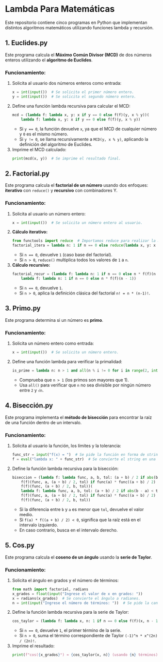 # Lambda Para Matemáticas

Este repositorio contiene cinco programas en Python que implementan distintos algoritmos matemáticos utilizando funciones lambda y recursión.

## 1. Euclides.py
Este programa calcula el **Máximo Común Divisor (MCD)** de dos números enteros utilizando el **algoritmo de Euclides**.

### Funcionamiento:
1. Solicita al usuario dos números enteros como entrada:
   ```python
   x = int(input())  # Se solicita el primer número entero.
   y = int(input())  # Se solicita el segundo número entero.
   ```
2. Define una función lambda recursiva para calcular el MCD:
   ```python
   mcd = (lambda f: lambda x, y: x if y == 0 else f(f)(y, x % y))(
       lambda f: lambda x, y: x if y == 0 else f(f)(y, x % y))
   ```
   - Si `y == 0`, la función devuelve `x`, ya que el MCD de cualquier número y `0` es el mismo número.
   - Si `y != 0`, se llama recursivamente a `MCD(y, x % y)`, aplicando la definición del algoritmo de Euclides.
3. Imprime el MCD calculado:
   ```python
   print(mcd(x, y))  # Se imprime el resultado final.
   ```

## 2. Factorial.py
Este programa calcula el **factorial de un número** usando dos enfoques: **iterativo** con `reduce()` y **recursivo** con combinadores Y.

### Funcionamiento:
1. Solicita al usuario un número entero:
   ```python
   x = int(input())  # Se solicita un número entero al usuario.
   ```
2. **Cálculo iterativo:**
   ```python
   from functools import reduce  # Importamos reduce para realizar la multiplicación acumulativa.
   factorial_itera = lambda n: 1 if n == 0 else reduce(lambda x, y: x * y, range(1, n + 1))
   ```
   - Si `n == 0`, devuelve `1` (caso base del factorial).
   - Si `n > 0`, `reduce()` multiplica todos los valores de `1` a `n`.
3. **Cálculo recursivo:**
   ```python
   factorial_recur = (lambda f: lambda n: 1 if n == 0 else n * f(f)(n - 1))(
       lambda f: lambda n: 1 if n == 0 else n * f(f)(n - 1))
   ```
   - Si `n == 0`, devuelve `1`.
   - Si `n > 0`, aplica la definición clásica del factorial `n! = n * (n-1)!`.

## 3. Primo.py
Este programa determina si un número es **primo**.

### Funcionamiento:
1. Solicita un número entero como entrada:
   ```python
   x = int(input())  # Se solicita un número entero.
   ```
2. Define una función lambda para verificar la primalidad:
   ```python
   is_prime = lambda n: n > 1 and all(n % i != 0 for i in range(2, int(n**0.5) + 1))
   ```
   - Comprueba que `n > 1` (los primos son mayores que 1).
   - Usa `all()` para verificar que `n` no sea divisible por ningún número entre `2` y `√n`.

## 4. Bisección.py
Este programa implementa el **método de bisección** para encontrar la raíz de una función dentro de un intervalo.

### Funcionamiento:
1. Solicita al usuario la función, los límites y la tolerancia:
   ```python
   func_str = input("f(x) = ")  # Se pide la función en forma de string.
   f = eval("lambda x: " + func_str)  # Se convierte el string en una función lambda.
   ```
2. Define la función lambda recursiva para la bisección:
   ```python
   biseccion = (lambda f: lambda func, a, b, tol: (a + b) / 2 if abs(b - a) < tol else 
       f(f)(func, a, (a + b) / 2, tol) if func(a) * func((a + b) / 2) < 0 else 
       f(f)(func, (a + b) / 2, b, tol))(
       lambda f: lambda func, a, b, tol: (a + b) / 2 if abs(b - a) < tol else 
       f(f)(func, a, (a + b) / 2, tol) if func(a) * func((a + b) / 2) < 0 else 
       f(f)(func, (a + b) / 2, b, tol))
   ```
   - Si la diferencia entre `b` y `a` es menor que `tol`, devuelve el valor medio.
   - Si `f(a) * f((a + b) / 2) < 0`, significa que la raíz está en el intervalo izquierdo.
   - En caso contrario, busca en el intervalo derecho.

## 5. Cos.py
Este programa calcula el **coseno de un ángulo** usando la **serie de Taylor**.

### Funcionamiento:
1. Solicita el ángulo en grados y el número de términos:
   ```python
   from math import factorial, radians
   x_grados = float(input("Ingrese el valor de x en grados: "))
   x = radians(x_grados)  # Se convierte el ángulo a radianes.
   n = int(input("Ingrese el número de términos: "))  # Se pide la cantidad de términos.
   ```
2. Define la función lambda recursiva para la serie de Taylor:
   ```python
   cos_taylor = (lambda f: lambda x, n: 1 if n == 0 else f(f)(x, n - 1) + ((-1)**n * x**(2*n) / factorial(2*n)))
   ```
   - Si `n == 0`, devuelve `1`, el primer término de la serie.
   - Si `n > 0`, suma el término correspondiente de Taylor `(-1)^n * x^(2n) / (2n)!`.
3. Imprime el resultado:
   ```python
   print(f"cos({x_grados}°) ≈ {cos_taylor(x, n)} (usando {n} términos)")
   ```

